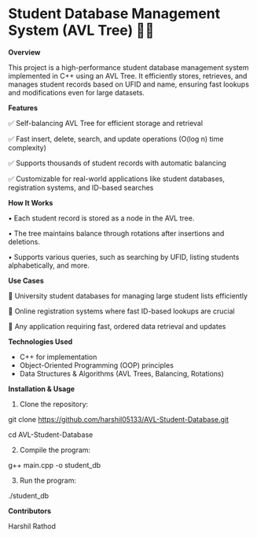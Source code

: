 # Student Database Management System (AVL Tree) 🏫🌳


**Overview** 

This project is a high-performance student database management system implemented in C++ using an AVL Tree. It efficiently stores, retrieves, and manages student records based on UFID and name, ensuring fast lookups and modifications even for large datasets.


**Features** 

✅ Self-balancing AVL Tree for efficient storage and retrieval

✅ Fast insert, delete, search, and update operations (O(log n) time complexity)

✅ Supports thousands of student records with automatic balancing

✅ Customizable for real-world applications like student databases, registration systems, and ID-based searches



**How It Works** 

• Each student record is stored as a node in the AVL tree.

• The tree maintains balance through rotations after insertions and deletions.

• Supports various queries, such as searching by UFID, listing students alphabetically, and more.



**Use Cases**  

📌 University student databases for managing large student lists efficiently

📌 Online registration systems where fast ID-based lookups are crucial

📌 Any application requiring fast, ordered data retrieval and updates



**Technologies Used** 

- C++ for implementation
- Object-Oriented Programming (OOP) principles
- Data Structures & Algorithms (AVL Trees, Balancing, Rotations)
  
  
**Installation & Usage** 

1. Clone the repository:
   
git clone https://github.com/harshil05133/AVL-Student-Database.git

cd AVL-Student-Database

2. Compile the program:

g++ main.cpp -o student_db

3. Run the program:
   
./student_db

**Contributors** 

Harshil Rathod
